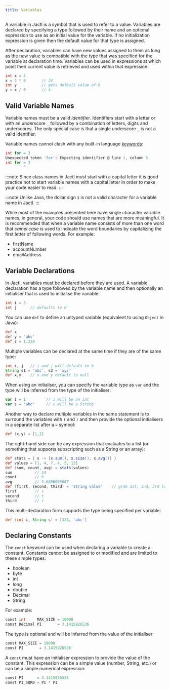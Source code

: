 ```yaml
---
title: Variables
---
```


A variable in Jactl is a symbol that is used to refer to a value. Variables are declared by specifying a type followed
by their name and an optional expression to use as an initial value for the variable. If no initialization expression
is given then the default value for that type is assigned.

After declaration, variables can have new values assigned to them as long as the new value is compatible with the type
that was specified for the variable at declaration time. Variables can be used in expressions at which point their
current value is retrieved and used within that expression:
```groovy
int x = 4
x = 3 * 8       // 24
int y           // gets default value of 0
y = x / 6       // 4
```

## Valid Variable Names

Variable names must be a valid _identifier_. Identifiers start with a letter or with an underscore `_` followed
by a combination of letters, digits and underscores. The only special case is that a single underscore `_` is not a
valid identifier.

Variable names cannot clash with any built-in language [keywords](/language-guide/#keywords):
```groovy
int for = 3
Unexpected token 'for': Expecting identifier @ line 1, column 5
int for = 3
        ^
```

:::note
Since class names in Jactl must start with a capital letter it is good practice not
to start variable names with a capital letter in order to make your code easier to read.
:::

:::note
Unlike Java, the dollar sign `$` is not a valid character for a variable name in Jactl.
:::

While most of the examples presented here have single character variable names, in general, your code should use
names that are more meaningful. It is recommended that when a variable name consists of more than one word that
_camel case_ is used to indicate the word boundaries by capitalizing the first letter of following words.
For example:
* firstName
* accountNumber
* emailAddress

## Variable Declarations

In Jactl, variables must be declared before they are used.
A variable declaration has a type followed by the variable name and then optionally an initialiser that is used
to initialise the variable:
```groovy
int i = 3
int j      // defaults to 0
```

You can use `def` to define an untyped variable (equivalent to using `Object` in Java):
```groovy
def x
def y = 'abc'
def z = 1.234
```

Multiple variables can be declared at the same time if they are of the same type:
```groovy
int i, j   // i and j will default to 0
String s1 = 'abc', s2 = 'xyz'
def x,y    // x and y default to null
```

When using an initialiser, you can specify the variable type as `var` and the type will be inferred from the
type of the initialiser:
```groovy
var i = 1         // i will be an int
var s = 'abc'     // s will be a String
```

Another way to declare multiple variables in the same statement is to surround the variables with `(` and `)` and
then provide the optional initialisers in a separate list after a `=` symbol:
```groovy
def (x,y) = [1,2]
```
The right-hand side can be any expression that evaluates to a list (or something that supports subscripting such as
a String or an array):
```groovy
def stats = { x -> [x.sum(), x.size(), x.avg()] }
def values = [1, 4, 7, 4, 5, 13]
def (sum, count, avg) = stats(values)
sum          // 34
count        // 6
avg          // 5.6666666667
def (first, second, third) = 'string value'    // grab 1st, 2nd, 3rd letters from string
first        // s
second       // t
third        // r
```

This multi-declaration form supports the type being specified per variable:
```groovy
def (int i, String s) = [123, 'abc']
```

## Declaring Constants

The `const` keyword can be used when declaring a variable to create a constant.
Constants cannot be assigned to or modified and are limited to these simple types:
* boolean
* byte
* int
* long
* double
* Decimal
* String

For example:
```groovy
const int     MAX_SIZE = 10000
const Decimal PI       = 3.1415926536
```

The type is optional and will be inferred from the value of the initialiser:
```groovy
const MAX_SIZE = 10000
const PI       = 3.1415926536
```

A `const` must have an initialiser expression to provide the value of the constant.
This expression can be a simple value (number, String, etc.) or can be a simple numerical
expression:
```groovy
const PI      = 3.1415926536
const PI_SQRD = PI * PI
```

